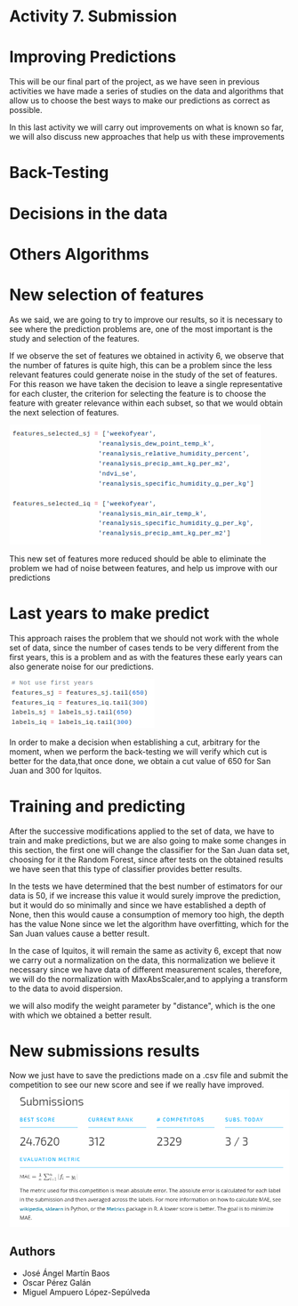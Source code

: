 # Activity 7. Submission

# Improving Predictions
This will be our final part of the project, as we have seen in previous activities we have made a series of studies on the data and algorithms that allow us to choose the best ways to make our predictions as correct as possible.

In this last activity we will carry out improvements on what is known so far, we will also discuss new approaches that help us with these improvements


# Back-Testing 

# Decisions in the data

# Others Algorithms

# New selection of features
As we said, we are going to try to improve our results, so it is necessary to see where the prediction problems are, one of the most important is the study and selection of the features.

If we observe the set of features we obtained in activity 6, we observe that the number of fatures is quite high, this can be a problem since the less relevant features could generate noise in the study of the set of features. For this reason we have taken the decision to leave a single representative for each cluster, the criterion for selecting the feature is to choose the feature with greater relevance within each subset, so that we would obtain the next selection of features.

![New Selection Features](images/NewFeaturesSelection.png)

This new set of features more reduced should be able to eliminate the problem we had of noise between features, and help us improve with our predictions

# Last years to make predict
This approach raises the problem that we should not work with the whole set of data, since the number of cases tends to be very different from the first years, this is a problem and as with the features these early years can also generate noise for our predictions.

![Last Yeras Selection](images/LastYears.png)

In order to make a decision when establishing a cut, arbitrary for the moment, when we perform the back-testing we will verify which cut is better for the data,that once done, we obtain a cut value of 650 for San Juan and 300 for Iquitos.

# Training and predicting
After the successive modifications applied to the set of data, we have to train and make predictions, but we are also going to make some changes in this section, the first one will change the classifier for the San Juan data set, choosing for it the Random Forest, since after tests on the obtained results we have seen that this type of classifier provides better results.

In the tests we have determined that the best number of estimators for our data is 50, if we increase this value it would surely improve the prediction, but it would do so minimally and since we have established a depth of None, then this would cause a consumption of memory too high, the depth has the value None since we let the algorithm have overfitting, which for the San Juan values cause a better result.

In the case of Iquitos, it will remain the same as activity 6, except that now we carry out a normalization on the data, this normalization we believe it necessary since we have data of different measurement scales, therefore, we will do the normalization with MaxAbsScaler,and to applying a transform to the data to avoid dispersion.

we will also modify the weight parameter by "distance", which is the one with which we obtained a better result.

# New submissions results
Now we just have to save the predictions made on a .csv file and submit the competition to see our new score and see if we really have improved.
![Results Submission](images/Results.png)

## Authors
* José Ángel Martín Baos
* Oscar Pérez Galán
* Miguel Ampuero López-Sepúlveda
